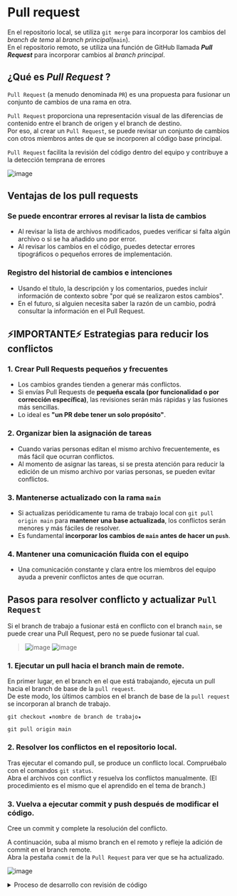 # Pull request

En el repositorio local, se utiliza `git merge` para incorporar los cambios del _branch de tema_ al _branch principal_(`main`).
<br>
En el repositorio remoto, se utiliza una función de GitHub llamada ***Pull Request*** para incorporar cambios al _branch principal_.

## ¿Qué es ***Pull Request*** ?

`Pull Request` (a menudo denominada `PR`) es una propuesta para fusionar un conjunto de cambios de una rama en otra.

`Pull Request` proporciona una representación visual de las diferencias de contenido entre el branch de origen y el branch de destino.
<br>
Por eso, al crear un `Pull Request`, se puede revisar un conjunto de cambios con otros miembros antes de que se incorporen al código base principal. 

`Pull Request` facilita la revisión del código dentro del equipo y contribuye a la detección temprana de errores

![image](https://github.com/user-attachments/assets/783aff74-a220-49d2-936b-ec7462748b21)

## Ventajas de los pull requests

### Se puede encontrar errores al revisar la lista de cambios
- Al revisar la lista de archivos modificados, puedes verificar si falta algún archivo o si se ha añadido uno por error.
- Al revisar los cambios en el código, puedes detectar errores tipográficos o pequeños errores de implementación.

### Registro del historial de cambios e intenciones
- Usando el título, la descripción y los comentarios, puedes incluir información de contexto sobre "por qué se realizaron estos cambios".
- En el futuro, si alguien necesita saber la razón de un cambio, podrá consultar la información en el Pull Request.

## ⚡IMPORTANTE⚡ Estrategias para reducir los conflictos

### 1. **Crear Pull Requests pequeños y frecuentes**
- Los cambios grandes tienden a generar más conflictos.
- Si envías Pull Requests de **pequeña escala (por funcionalidad o por corrección específica)**, las revisiones serán más rápidas y las fusiones más sencillas.
- Lo ideal es **"un PR debe tener un solo propósito"**.

### 2. **Organizar bien la asignación de tareas**
- Cuando varias personas editan el mismo archivo frecuentemente, es más fácil que ocurran conflictos.
- Al momento de asignar las tareas, si se presta atención para reducir la edición de un mismo archivo por varias personas, se pueden evitar conflictos.

### 3. **Mantenerse actualizado con la rama `main`**
- Si actualizas periódicamente tu rama de trabajo local con `git pull origin main` para **mantener una base actualizada**, los conflictos serán menores y más fáciles de resolver.
- Es fundamental **incorporar los cambios de `main` antes de hacer un `push`**.

### 4. **Mantener una comunicación fluida con el equipo**
- Una comunicación constante y clara entre los miembros del equipo ayuda a prevenir conflictos antes de que ocurran.

## Pasos para resolver conflicto y actualizar `Pull Request`
Si el branch de trabajo a fusionar está en conflicto con el branch `main`, se puede crear una Pull Request, pero no se puede fusionar tal cual.
> ![image](https://github.com/itcha-organization/git-tutorial/assets/83223664/86873e5a-325f-4156-a16c-b702f965379e)
> ![image](https://github.com/itcha-organization/git-tutorial/assets/83223664/22abde12-a64c-48b0-b679-988d12fe6706)

### 1. Ejecutar un pull hacia el branch main de remote.
En primer lugar, en el branch en el que está trabajando, ejecuta un pull hacia el branch de base de la `pull request`.<br>
De este modo, los últimos cambios en el branch de base de la `pull request` se incorporan al branch de trabajo.
```
git checkout ★nombre de branch de trabajo★
```
```
git pull origin main
```

### 2. Resolver los conflictos en el repositorio local.
Tras ejecutar el comando pull, se produce un conflicto local. Compruébalo con el comandos `git status`.
<br>
Abra el archivos con conflict y resuelva los conflictos manualmente. (El procedimiento es el mismo que el aprendido en el tema de branch.)

### 3. Vuelva a ejecutar commit y push después de modificar el código.
Cree un commit y complete la resolución del conflicto.

A continuación, suba al mismo branch en el remoto y refleje la adición de commit en el branch remote.
<br>
Abra la pestaña `commit` de la `Pull Request` para ver que se ha actualizado.

![image](https://github.com/user-attachments/assets/fdd9c19d-ee9c-4baf-be7a-2dd87f7aa2a6)


<details>

<summary>Proceso de desarrollo con revisión de código
</summary>

## Proceso de desarrollo con revisión de código
El proceso mediante pull requests es el siguiente.

①[ Desarrollador ] Realice un clone o pull para obtener el código en el repositorio remoto con el que está trabajando.<br> 
②[ Desarrollador ] Crear un branch de trabajo en el repositorio local.<br>
③[ Desarrollador ] Modificar el código.<br>
④[ Desarrollador ] Cuando el trabajo esté terminado, realice un push.<br>
⑤[ Desarrollador ] Crear un pull request.<br>
⑥[ Encargado de la revisión ] Compruebe y revise los cambios de la pull request notificada.<br>
⑦[ Encargado de la revisión ] Determine los resultados de la revisión y proporcione información al desarrollador si es necesario.<br>
⑧[ Encargado de la revisión ] Si, tras la revisión, no hay problemas, fusiona.<br>
⑨[ Encargado de la revisión ] Si, como resultado de la revisión, la pull request en sí ya no es necesaria, por ejemplo, la respuesta en sí ya no es necesaria, la pull request se cierra.

Repita los pasos 3-7 anteriores tantas veces como sea necesario. Como resultado, se puede mejorar la calidad del código fusionado final.

![image](https://github.com/user-attachments/assets/ed9f61f7-1a61-4897-92ef-d912dd883842)

</details>
